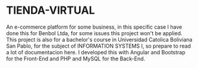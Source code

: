 # TIENDA-VIRTUAL
An e-commerce platform for some business, in this specific case I have done this for Benbol Ltda, for some issues this project won't be applied.
This project is also for a bachelor's course in Universidad Catolica Boliviana San Pablo, for the subject of INFORMATION SYSTEMS I, so prepare to read a lot of documentacion here.
I developed this with Angular and Bootstrap for the Front-End and PHP and MySQL for the Back-End.

